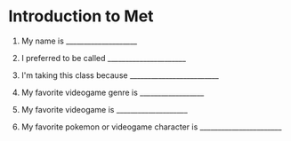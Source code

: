 # Introduction to Met

1. My name is ____________________

1. I preferred to be called ______________________

1. I'm taking this class because _________________________

1. My favorite videogame genre is __________________

1. My favorite videogame is ____________________

1. My favorite pokemon or videogame character is _______________________

